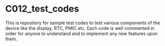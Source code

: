 # C012_test_codes
This is repository for sample test codes to test various components of the device like the display, RTC, PMIC etc.
Each code is well commented in order for anyone to understand and to implement any new features upon them.
